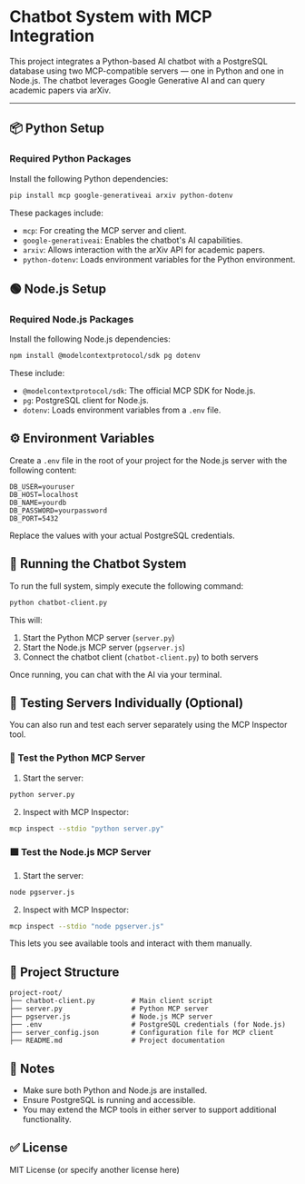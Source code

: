 # Chatbot System with MCP Integration

This project integrates a Python-based AI chatbot with a PostgreSQL database using two MCP-compatible servers — one in Python and one in Node.js. The chatbot leverages Google Generative AI and can query academic papers via arXiv.

---

## 📦 Python Setup

### Required Python Packages

Install the following Python dependencies:

```bash
pip install mcp google-generativeai arxiv python-dotenv
```

These packages include:
* `mcp`: For creating the MCP server and client.
* `google-generativeai`: Enables the chatbot's AI capabilities.
* `arxiv`: Allows interaction with the arXiv API for academic papers.
* `python-dotenv`: Loads environment variables for the Python environment.

## 🟢 Node.js Setup

### Required Node.js Packages

Install the following Node.js dependencies:

```bash
npm install @modelcontextprotocol/sdk pg dotenv
```

These include:
* `@modelcontextprotocol/sdk`: The official MCP SDK for Node.js.
* `pg`: PostgreSQL client for Node.js.
* `dotenv`: Loads environment variables from a `.env` file.

## ⚙️ Environment Variables

Create a `.env` file in the root of your project for the Node.js server with the following content:

```env
DB_USER=youruser
DB_HOST=localhost
DB_NAME=yourdb
DB_PASSWORD=yourpassword
DB_PORT=5432
```

Replace the values with your actual PostgreSQL credentials.

## 🚀 Running the Chatbot System

To run the full system, simply execute the following command:

```bash
python chatbot-client.py
```

This will:
1. Start the Python MCP server (`server.py`)
2. Start the Node.js MCP server (`pgserver.js`)
3. Connect the chatbot client (`chatbot-client.py`) to both servers

Once running, you can chat with the AI via your terminal.

## 🧪 Testing Servers Individually (Optional)

You can also run and test each server separately using the MCP Inspector tool.

### 🐍 Test the Python MCP Server

1. Start the server:
```bash
python server.py
```

2. Inspect with MCP Inspector:
```bash
mcp inspect --stdio "python server.py"
```

### 🟩 Test the Node.js MCP Server

1. Start the server:
```bash
node pgserver.js
```

2. Inspect with MCP Inspector:
```bash
mcp inspect --stdio "node pgserver.js"
```

This lets you see available tools and interact with them manually.

## 📁 Project Structure

```
project-root/
├── chatbot-client.py         # Main client script
├── server.py                 # Python MCP server
├── pgserver.js               # Node.js MCP server
├── .env                      # PostgreSQL credentials (for Node.js)
├── server_config.json        # Configuration file for MCP client
├── README.md                 # Project documentation
```

## 📝 Notes

* Make sure both Python and Node.js are installed.
* Ensure PostgreSQL is running and accessible.
* You may extend the MCP tools in either server to support additional functionality.

## ✅ License

MIT License (or specify another license here)
